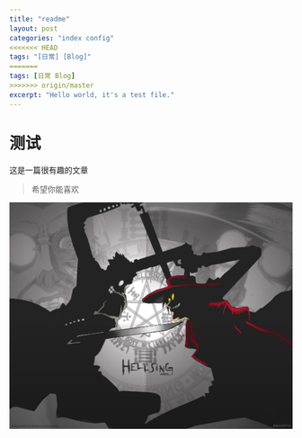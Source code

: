 ```yaml
---
title: "readme"
layout: post
categories: "index config"
<<<<<<< HEAD
tags: "[日常] [Blog]"
=======
tags: [日常 Blog]
>>>>>>> origin/master
excerpt: "Hello world, it's a test file."
---
```



# 测试

这是一篇很有趣的文章

> 希望你能喜欢

![fasdjlfadlf](https://raw.githubusercontent.com/monsterdogfly/FIRST_TEST/master/iskariot-vs-alucard.jpg)
